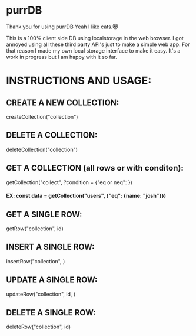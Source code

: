 # purrDB
Thank you for using purrDB
Yeah I like cats.😻

This is a 100% client side DB using localstorage in the web browser.
I got annoyed using all these third party API's just to make a simple web app.
For that reason I made my own local storage interface to make it easy.
It's a work in progress but I am happy with it so far. 

#  INSTRUCTIONS AND USAGE:
## CREATE A NEW COLLECTION:
createCollection("collection")

## DELETE A COLLECTION:
deleteCollection("collection")

## GET A COLLECTION (all rows or with conditon):
getCollection("collect", ?condition = {"eq or neq": <JSON OBJECT>})
#### EX: const data = getCollection("users", {"eq": {name: "josh"}})

## GET A SINGLE ROW:
getRow("collection", id)

## INSERT A SINGLE ROW:
insertRow("collection", <JSON OBJECT>)

## UPDATE A SINGLE ROW:
updateRow("collection", id, <JSON OBJECT>)

## DELETE A SINGLE ROW:
deleteRow("collection", id)
